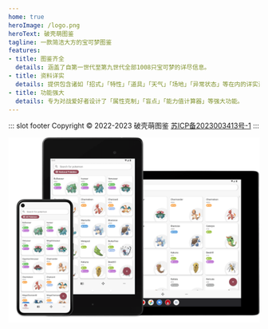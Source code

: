 ```yaml
---
home: true
heroImage: /logo.png
heroText: 破壳萌图鉴
tagline: 一款简洁大方的宝可梦图鉴
features:
- title: 图鉴齐全
  details: 涵盖了自第一世代至第九世代全部1008只宝可梦的详尽信息。
- title: 资料详实
  details: 提供包含诸如「招式」「特性」「道具」「天气」「场地」「异常状态」等在内的详实资料。
- title: 功能强大
  details: 专为对战爱好者设计了「属性克制」「盲点」「能力值计算器」等强大功能。
---
```


::: slot footer
Copyright © 2022-2023 破壳萌图鉴 [苏ICP备2023003413号-1](https://beian.miit.gov.cn/)
:::


![hero](../docs/.vuepress/public/hero.png)